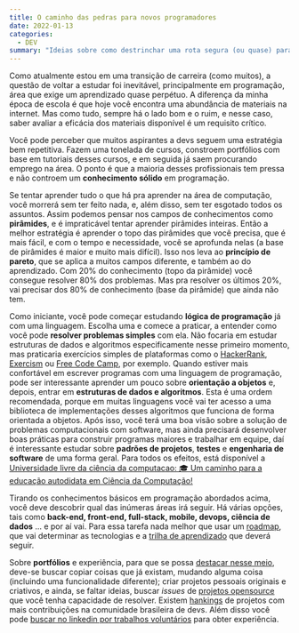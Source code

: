 ```yaml
---
title: O caminho das pedras para novos programadores
date: 2022-01-13
categories:   
  - DEV
summary: "Ideias sobre como destrinchar uma rota segura (ou quase) para o aprendizado em programação."
---
```


Como atualmente estou em uma transição de carreira (como muitos), a questão de voltar a estudar foi inevitável, principalmente em programação, área que exige um aprendizado quase perpétuo. A diferença da minha época de escola é que hoje você encontra uma abundância de materiais na internet.
Mas como tudo, sempre há o lado bom e o ruim, e nesse caso, saber avaliar a eficácia dos materiais disponível é um requisito crítico.

Você pode perceber que muitos aspirantes a devs seguem uma estratégia bem repetitiva. Fazem uma tonelada de cursos, constroem portfólios com base em tutoriais desses cursos, e em seguida já saem procurando emprego na área. O ponto é que a maioria desses profissionais tem pressa e não controem um **conhecimento sólido** em programação.

Se tentar aprender tudo o que há pra aprender na área de computação, você morrerá sem ter feito nada, e, além disso, sem ter esgotado todos os assuntos. Assim podemos pensar nos campos de conhecimentos como **pirâmides**, e é impraticável tentar aprender pirâmides inteiras. Então a melhor estratégia é aprender o topo das pirâmides que você precisa, que é mais fácil, e com o tempo e necessidade, você se aprofunda nelas (a base de pirâmides é maior e muito mais difícil). Isso nos leva ao **princípio de pareto**, que se aplica a muitos campos diferente, e também ao do aprendizado. Com 20% do conhecimento (topo da pirâmide) você consegue resolver 80% dos problemas. Mas pra resolver os últimos 20%, vai precisar dos 80% de conhecimento (base da pirâmide) que ainda não tem.

Como iniciante, você pode começar estudando **lógica de programação** já com uma linguagem. Escolha uma e comece a praticar, a entender como você pode **resolver problemas simples** com ela. Não focaria em estudar estruturas de dados e algoritmos especificamente nesse primeiro momento, mas praticaria exercícios simples de plataformas como o [HackerRank](https://www.hackerrank.com/), [Exercism](https://exercism.org/) ou [Free Code Camp](https://www.freecodecamp.org/), por exemplo. Quando estiver mais confortável em escrever programas com uma linguagem de programação, pode ser interessante aprender um pouco sobre **orientação a objetos** e, depois, entrar em **estruturas de dados e algoritmos**. Esta é uma ordem recomendada, porque em muitas linguagens você vai ter acesso a uma biblioteca de implementações desses algoritmos que funciona de forma orientada a objetos. Após isso, você terá uma boa visão sobre a solução de problemas computacionais com software, mas ainda precisará desenvolver boas práticas para construir programas maiores e trabalhar em equipe, daí é interessante estudar sobre **padrões de projetos**, **testes** e **engenharia de software** de uma forma geral. Para todos os efeitos, está disponível a [Universidade livre da ciência da computacao: 🎓 Um caminho para a educação autodidata em Ciência da Computação!](https://github.com/Universidade-Livre/ciencia-da-computacao)

Tirando os conhecimentos básicos em programação abordados acima, você deve descobrir qual das inúmeras áreas irá seguir. Há várias opções, tais como **back-end, front-end, full-stack, mobile, devops, ciência de dados** ... e por aí vai. Para essa tarefa nada melhor que usar um [roadmap](https://roadmap.sh/), que vai determinar as tecnologias e a [trilha de aprendizado](https://www.theodinproject.com/) que deverá seguir.

Sobre **portfólios** e experiência, para que se possa [destacar nesse meio](https://www.joshwcomeau.com/effective-portfolio/), deve-se buscar copiar coisas que já existam, mudando alguma coisa (incluindo uma funcionalidade diferente); criar projetos pessoais originais e criativos, e ainda, se faltar ideias, buscar *issues* de [projetos opensource](https://opensource.guide/pt/) que você tenha capacidade de resolver. Existem [hankings](https://github.com/collections/made-in-brazil) de projetos com mais contribuições na comunidade brasileira de devs. Além disso você pode [buscar no linkedin por trabalhos voluntários](https://www.youtube.com/watch?v=CH0OJkrYRNI) para obter experiência.